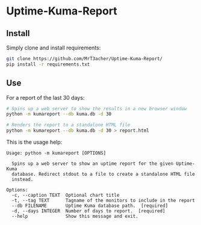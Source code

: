 # Uptime-Kuma-Report

## Install
Simply clone and install requirements:
```bash
git clone https://github.com/MrT3acher/Uptime-Kuma-Report/
pip install -r requirements.txt
```

## Use

For a report of the last 30 days:

```bash
# Spins up a web server to show the results in a new browser window
python -m kumareport --db kuma.db -d 30

# Renders the report to a standalone HTML file
python -m kumareport --db kuma.db -d 30 > report.html
```

This is the usage help:
```
Usage: python -m kumareport [OPTIONS]

  Spins up a web server to show an uptime report for the given Uptime-Kuma
  database. Redirect stdout to a file to create a standalone HTML file
  instead.

Options:
  -c, --caption TEXT  Optional chart title
  -t, --tag TEXT      Tagname of the monitors to include in the report
  --db FILENAME       Uptime Kuma database path.  [required]
  -d, --days INTEGER  Number of days to report.  [required]
  --help              Show this message and exit.
```